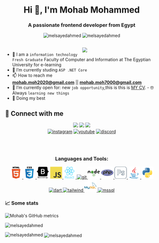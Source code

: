 <h1 align="center">Hi 👋, I'm Mohab Mohammed</h1> <h3 align="center">A passionate frontend developer from Egypt</h3> <p align="center"> <img src="https://komarev.com/ghpvc/?username=melsayedahmed&label=Profile%20views&color=0e75b6&style=flat" alt="melsayedahmed" alt="melsayedahmed" /> <img src="https://img.shields.io/github/followers/melsayedahmed?label=Followers" alt="melsayedahmed" /> </p> <br> <img align="right" src="https://user-images.githubusercontent.com/63050133/156676671-d5b2e362-97d4-4404-9447-dd71ddfea82f.gif" width = 250px/>

 - :school: I am a `information technology Fresh Graduate` Faculty of Computer and Information at The Egyptian University for e-learning <!-- - 🔭 I’m currently working on [Najme Flutter Application](https://github.com/AbdoMosa99/Najme-Flutter-Mobile-App/) --> <br>
- 🌱 I’m currently studing `ASP .NET Core` <br>
- 📫 How to reach me <br> **mohab.moh2020@gmail.com** || **mohab.moh7000@gmail.com**
 - :thinking: I’m currently open for: new `job opportunity`,this is this is [MY CV](https://drive.google.com/file/d/1AXa6OWoxpcxUOEBzOhl0nxiDz6Tug2yx/view?usp=sharing). - :nerd_face: Always `learning new things`<br>
 - 🐼 Doing my best <br>
 ## 📩 Connect with me 
<p align="center"> <a href="mailto:mohab.moh2020@gmail.com" title="Gmail"><img src="https://img.shields.io/badge/gmail-%23F05033.svg?style=for-the-badge&logo=gmail&logoColor=white"/></a> <a href="https://www.facebook.com/mohab.mohammed.31508076" title="Facebook"><img src="https://img.shields.io/badge/Facebook-%231877F2.svg?style=for-the-badge&logo=Facebook&logoColor=white"/></a> <a href="https://www.linkedin.com/in/mohab-mohammed-59a317176/" title="LinkedIn"><img src="https://img.shields.io/badge/linkedin-%230077B5.svg?style=for-the-badge&logo=linkedin&logoColor=white"/></a><br> <a href="https://www.instagram.com/mohabmohammed_official/" target="blank"><img align="center" src="https://raw.githubusercontent.com/rahuldkjain/github-profile-readme-generator/master/src/images/icons/Social/instagram.svg" alt="instagram" height="30" width="40" /></a> <a href="https://www.youtube.com/channel/UCo92JwtW5CbyN3XO6O0qocA" target="blank"><img align="center" src="https://raw.githubusercontent.com/rahuldkjain/github-profile-readme-generator/master/src/images/icons/Social/youtube.svg" alt="youtube" height="30" width="40" /></a> <a href="https://discord.com/channels/1019337143904108554/1019337144688443455" target="blank"><img align="center" src="https://raw.githubusercontent.com/rahuldkjain/github-profile-readme-generator/master/src/images/icons/Social/discord.svg" alt="discord" height="30" width="40" /></a> </p> <br> <br> <h3 align="center">Languages and Tools:</h3> <p align="center"> <a href="https://www.w3.org/html/" target="_blank" rel="noreferrer"> <img src="https://raw.githubusercontent.com/devicons/devicon/master/icons/html5/html5-original-wordmark.svg" alt="html5" width="40" height="40" /> </a> <a href="https://www.w3schools.com/css/" target="_blank" rel="noreferrer"> <img src="https://raw.githubusercontent.com/devicons/devicon/master/icons/css3/css3-original-wordmark.svg" alt="css3" width="40" height="40" /> </a> <a href="https://getbootstrap.com" target="_blank" rel="noreferrer"> <img src="https://raw.githubusercontent.com/devicons/devicon/master/icons/bootstrap/bootstrap-plain-wordmark.svg" alt="bootstrap" width="40" height="40" /></a> <a href="https://developer.mozilla.org/en-US/docs/Web/JavaScript" target="_blank" rel="noreferrer"> <img src="https://raw.githubusercontent.com/devicons/devicon/master/icons/javascript/javascript-original.svg" alt="javascript" width="40" height="40" /> </a> <a href="https://reactjs.org/" target="_blank" rel="noreferrer"> <img src="https://raw.githubusercontent.com/devicons/devicon/master/icons/react/react-original-wordmark.svg" alt="react" width="40" height="40" /> </a> <a href="https://git-scm.com/" target="_blank" rel="noreferrer"> <img src="https://www.vectorlogo.zone/logos/git-scm/git-scm-icon.svg" alt="git" width="40" height="40" /> </a>     <a href="https://nodejs.org" target="_blank" rel="noreferrer"> <img src="https://raw.githubusercontent.com/devicons/devicon/master/icons/nodejs/nodejs-original-wordmark.svg" alt="nodejs" width="40" height="40" /> </a> <a href="https://www.php.net" target="_blank" rel="noreferrer"> <img src="https://raw.githubusercontent.com/devicons/devicon/master/icons/php/php-original.svg" alt="php" width="40" height="40" /> </a> <a href="https://www.photoshop.com/en" target="_blank" rel="noreferrer"> <img src="https://raw.githubusercontent.com/devicons/devicon/master/icons/photoshop/photoshop-line.svg" alt="photoshop" width="40" height="40" /> </a> <a href="https://www.java.com" target="_blank" rel="noreferrer"> <img src="https://raw.githubusercontent.com/devicons/devicon/master/icons/java/java-original.svg" alt="java" width="40" height="40" /> </a> <a href="https://www.python.org" target="_blank" rel="noreferrer"> <img src="https://raw.githubusercontent.com/devicons/devicon/master/icons/python/python-original.svg" alt="python" width="40" height="40" /> </a> <a href="https://dart.dev" target="_blank" rel="noreferrer"> <img src="https://www.vectorlogo.zone/logos/dartlang/dartlang-icon.svg" alt="dart" width="40" height="40" /> </a> <a href="https://tailwindcss.com/" target="_blank" rel="noreferrer"> <img src="https://www.vectorlogo.zone/logos/tailwindcss/tailwindcss-icon.svg" alt="tailwind" width="40" height="40" /> </a> <a href="https://www.mysql.com/" target="_blank" rel="noreferrer"> <img src="https://raw.githubusercontent.com/devicons/devicon/master/icons/mysql/mysql-original-wordmark.svg" alt="mysql" width="40" height="40" /> </a> <a href="https://www.microsoft.com/en-us/sql-server" target="_blank" rel="noreferrer"> <img src="https://www.svgrepo.com/show/303229/microsoft-sql-server-logo.svg" alt="mssql" width="40" height="40" /> </a> </p> 

### 📈 Some stats
<img src="https://metrics.lecoq.io/melsayedahmed" alt="Mohab's GitHub metrics" />

<p><img align="center" src="https://github-readme-streak-stats.herokuapp.com/?user=melsayedahmed&" alt="melsayedahmed" /></p> <p><img align="left" src="https://github-readme-stats.vercel.app/api/top-langs?username=melsayedahmed&show_icons=true&locale=en&layout=compact" alt="melsayedahmed" /> </p> <p>&nbsp;<img align="center" src="https://github-readme-stats.vercel.app/api?username=melsayedahmed&show_icons=true&locale=en" alt="melsayedahmed" /></p>
